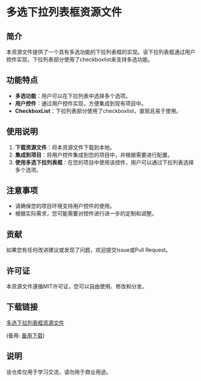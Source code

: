 # 多选下拉列表框资源文件

## 简介

本资源文件提供了一个具有多选功能的下拉列表框的实现。该下拉列表框通过用户控件实现，下拉列表部分使用了checkboxlist来支持多选功能。

## 功能特点

- **多选功能**：用户可以在下拉列表中选择多个选项。
- **用户控件**：通过用户控件实现，方便集成到现有项目中。
- **CheckboxList**：下拉列表部分使用了checkboxlist，直观且易于使用。

## 使用说明

1. **下载资源文件**：将本资源文件下载到本地。
2. **集成到项目**：将用户控件集成到您的项目中，并根据需要进行配置。
3. **使用多选下拉列表框**：在您的项目中使用该控件，用户可以通过下拉列表选择多个选项。

## 注意事项

- 请确保您的项目环境支持用户控件的使用。
- 根据实际需求，您可能需要对控件进行进一步的定制和调整。

## 贡献

如果您有任何改进建议或发现了问题，欢迎提交Issue或Pull Request。

## 许可证

本资源文件遵循MIT许可证，您可以自由使用、修改和分发。

## 下载链接
[多选下拉列表框资源文件](https://pan.quark.cn/s/358e6df81c05) 

(备用: [备用下载](https://pan.baidu.com/s/1i7cyHnhomkBx4KtNB-5LJw?pwd=1234))

## 说明

该仓库仅用于学习交流，请勿用于商业用途。
